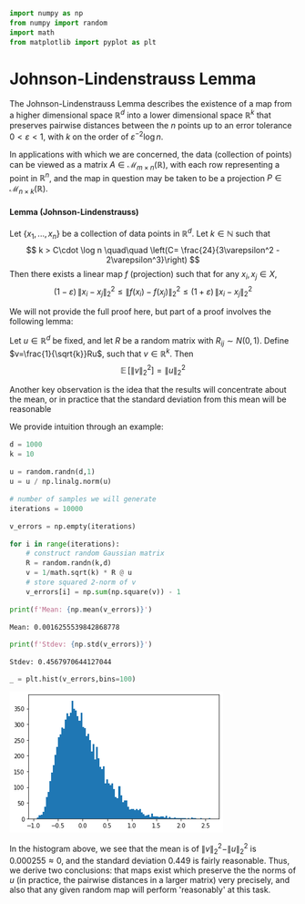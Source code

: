 ```python
import numpy as np
from numpy import random
import math
from matplotlib import pyplot as plt
```

# Johnson-Lindenstrauss Lemma

The Johnson-Lindenstrauss Lemma describes the existence of a map from a higher dimensional space $\mathbb{R}^d$ into a lower dimensional space $\mathbb{R}^k$ that preserves pairwise distances between the $n$ points up to an error tolerance $0<\varepsilon<1$, with $k$ on the order of $\varepsilon^{-2}\log n$. 

In applications with which we are concerned, the data (collection of points) can be viewed as a matrix $A\in \mathcal{M}_{m\times n}(\mathbb{R})$, with each row representing a point in $\mathbb{R}^n$, and the map in question may be taken to be a projection $P\in \mathcal{M}_{n\times k}(\mathbb{R})$.

#### Lemma (Johnson-Lindenstrauss)

Let $\{x_1,...,x_n\}$ be a collection of data points in $\mathbb{R}^d$. Let $k\in\mathbb{N}$ such that 
$$
k > C\cdot \log n \quad\quad \left(C= \frac{24}{3\varepsilon^2 - 2\varepsilon^3}\right)
$$
Then there exists a linear map $f$ (projection) such that for any $x_i,x_j\in X$,
$$
(1-\varepsilon)\,\|x_i-x_j\|_2^2 \leq \|f(x_i)-f(x_j)\|_2^2 \leq (1+\varepsilon)\,\|x_i-x_j\|_2^2
$$

We will not provide the full proof here, but part of a proof involves the following lemma:

Let $u\in \mathbb{R}^d$ be fixed, and let $R$ be a random matrix with $R_{ij} \sim N(0,1)$. Define $v=\frac{1}{\sqrt{k}}Ru$, such that $v\in\mathbb{R}^k$. Then
$$
\mathbb{E} \,[\|v\|_2^2] = \|u\|_2^2
$$

Another key observation is the idea that the results will concentrate about the mean, or in practice that the standard deviation from this mean will be reasonable

We provide intuition through an example:


```python
d = 1000
k = 10
```


```python
u = random.randn(d,1)
u = u / np.linalg.norm(u)
```


```python
# number of samples we will generate
iterations = 10000
```


```python
v_errors = np.empty(iterations)
```


```python
for i in range(iterations):
    # construct random Gaussian matrix
    R = random.randn(k,d)
    v = 1/math.sqrt(k) * R @ u
    # store squared 2-norm of v
    v_errors[i] = np.sum(np.square(v)) - 1


```


```python
print(f'Mean: {np.mean(v_errors)}')
```

    Mean: 0.0016255539842868778
    


```python
print(f'Stdev: {np.std(v_errors)}')
```

    Stdev: 0.4567970644127044
    


```python
_ = plt.hist(v_errors,bins=100)
```


![png](output_10_0.png)


In the histogram above, we see that the mean is of $\|v\|_2^2 - \|u\|_2^2$ is $0.000255 \approx 0$, and the standard deviation $0.449$ is fairly reasonable. Thus, we derive two conclusions: that maps exist which preserve the the norms of $u$ (in practice, the pairwise distances in a larger matrix) very precisely, and also that any given random map will perform 'reasonably' at this task.


```python

```
